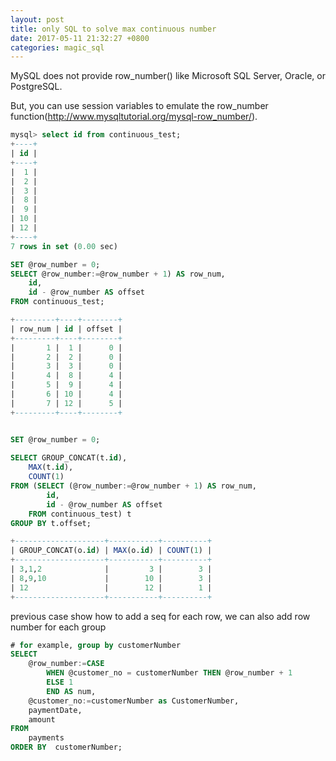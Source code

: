 ```yaml
---
layout: post
title: only SQL to solve max continuous number
date: 2017-05-11 21:32:27 +0800
categories: magic_sql
---
```



MySQL does not provide row_number() like Microsoft SQL Server, Oracle, or PostgreSQL. 

But, you can use session variables to emulate the row_number function(http://www.mysqltutorial.org/mysql-row_number/).

``` sql
mysql> select id from continuous_test;
+----+
| id |
+----+
|  1 |
|  2 |
|  3 |
|  8 |
|  9 |
| 10 |
| 12 |
+----+
7 rows in set (0.00 sec)

SET @row_number = 0; 
SELECT @row_number:=@row_number + 1) AS row_num,
	id,
	id - @row_number AS offset
FROM continuous_test;

+---------+----+--------+
| row_num | id | offset |
+---------+----+--------+
|       1 |  1 |      0 |
|       2 |  2 |      0 |
|       3 |  3 |      0 |
|       4 |  8 |      4 |
|       5 |  9 |      4 |
|       6 | 10 |      4 |
|       7 | 12 |      5 |
+---------+----+--------+


SET @row_number = 0;
 
SELECT GROUP_CONCAT(t.id),
	MAX(t.id),
	COUNT(1)
FROM (SELECT (@row_number:=@row_number + 1) AS row_num,
		id,
		id - @row_number AS offset
	FROM continuous_test) t
GROUP BY t.offset;

+--------------------+-----------+----------+
| GROUP_CONCAT(o.id) | MAX(o.id) | COUNT(1) |
+--------------------+-----------+----------+
| 3,1,2              |         3 |        3 |
| 8,9,10             |        10 |        3 |
| 12                 |        12 |        1 |
+--------------------+-----------+----------+

```

previous case show how to add a seq for each row, we can also add row number for each group

``` sql
# for example, group by customerNumber
SELECT 
    @row_number:=CASE
        WHEN @customer_no = customerNumber THEN @row_number + 1
        ELSE 1
        END AS num,
    @customer_no:=customerNumber as CustomerNumber,
    paymentDate,
    amount
FROM
    payments
ORDER BY  customerNumber;
```
